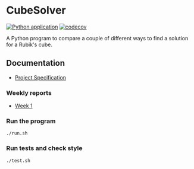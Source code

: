 # CubeSolver  

[![Python application](https://github.com/Valokoodari/CubeSolver/actions/workflows/python-app.yml/badge.svg)](https://github.com/Valokoodari/CubeSolver/actions/workflows/python-app.yml)
[![codecov](https://codecov.io/gh/Valokoodari/CubeSolver/branch/main/graph/badge.svg?token=YK2TYFN4JL)](https://codecov.io/gh/Valokoodari/CubeSolver)

A Python program to compare a couple of different ways to find a solution for a 
Rubik's cube.  

## Documentation  
- [Project Specification](docs/specification.md)  

### Weekly reports  
- [Week 1](docs/week_1.md)  

### Run the program
```
./run.sh
```

### Run tests and check style
```
./test.sh
```  
